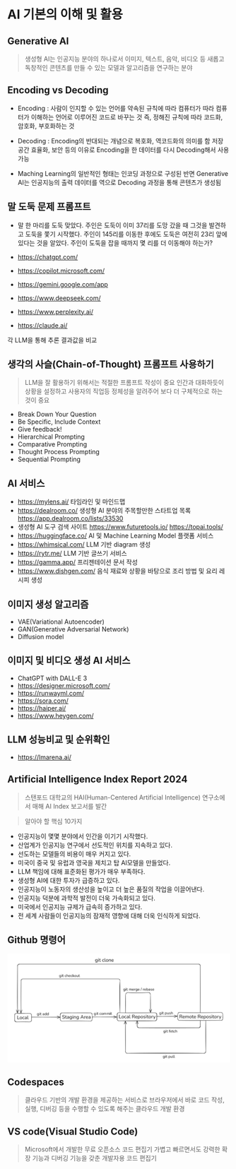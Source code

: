 # AI 기본의 이해 및 활용

## Generative AI
> 생성형 AI는 인공지능 분야의 하나로서 이미지, 텍스트, 음악, 비디오 등 새롭고 독창적인 콘텐츠를 만들 수 있는 모델과 알고리즘을 연구하는 분야

## Encoding vs Decoding
- Encoding : 사람이 인지할 수 있는 언어를 약속된 규칙에 따라 컴퓨터가 따라 컴퓨터가 이해하는 언어로 이루어진 코드로 바꾸는 것
             즉, 정해진 규칙에 따라 코드화, 암호화, 부호화하는 것
- Decoding : Encoding의 반대되는 개념으로 복호화, 역코드화의 의미를 함
             저장 공간 효율화, 보안 등의 이유로 Encoding을 한 데이터를 다시 Decoding해서 사용 가능

- Maching Learning의 일반적인 형태는 인코딩 과정으로 구성된 반면 Generative AI는 인공지능의 출력 데이터를 역으로 Decoding 과정을 통해 콘텐츠가 생성됨

## 말 도둑 문제 프롬프트
- 말 한 마리를 도둑 맞았다. 주인은 도둑이 이미 37리를 도망 갔을 때 그것을 발견하고 도둑을 쫓기 시작했다. 주인이 145리를 이동한 후에도 도둑은 여전히 23리 앞에 있다는 것을 알았다. 주인이 도둑을 잡을 때까지 몇 리를 더 이동해야 하는가?

- https://chatgpt.com/
- https://copilot.microsoft.com/
- https://gemini.google.com/app
- https://www.deepseek.com/
- https://www.perplexity.ai/
- https://claude.ai/

각 LLM을 통해 추론 결과값을 비교

## 생각의 사슬(Chain-of-Thought) 프롬프트 사용하기
> LLM을 잘 활용하기 위해서는 적절한 프롬프트 작성이 중요
> 인간과 대화하듯이 상황을 설정하고 사용자의 직업등 정체성을 알려주어 보다 더 구체적으로 하는 것이 중요

- Break Down Your Question
- Be Specific, Include Context
- Give feedback!
- Hierarchical Prompting
- Comparative Prompting
- Thought Process Prompting
- Sequential Prompting

## AI 서비스 
- https://mylens.ai/ 타임라인 및 마인드맵
- https://dealroom.co/ 생성형 AI 분야의 주목할만한 스타트업 목록
  https://app.dealroom.co/lists/33530
- 생성형 AI 도구 검색 사이트
  https://www.futuretools.io/ 
  https://topai.tools/
- https://huggingface.co/ AI 및 Machine Learning Model 플랫폼 서비스
- https://whimsical.com/ LLM 기반 diagram 생성
- https://rytr.me/ LLM 기반 글쓰기 서비스
- https://gamma.app/ 프리젠테이션 문서 작성
- https://www.dishgen.com/ 음식 재료와 상황을 바탕으로 조리 방법 및 요리 레시피 생성

## 이미지 생성 알고리즘
- VAE(Variational Autoencoder)
- GAN(Generative Adversarial Network)
- Diffusion model

## 이미지 및 비디오 생성 AI 서비스
- ChatGPT with DALL-E 3
- https://designer.microsoft.com/
- https://runwayml.com/
- https://sora.com/
- https://haiper.ai/
- https://www.heygen.com/

## LLM 성능비교 및 순위확인
- https://lmarena.ai/

## Artificial Intelligence Index Report 2024
> 스탠포드 대학교의 HAI(Human-Centered Artificial Intelligence) 연구소에서 매해 AI Index 보고서를 발간

> 알아야 할 핵심 10가지
* 인공지능이 몇몇 분야에서 인간을 이기기 시작했다.
* 산업계가 인공지능 연구에서 선도적인 위치를 지속하고 있다.
* 선도하는 모델들의 비용이 매우 커지고 있다.
* 미국이 중국 및 유럽과 영국을 제치고 탑 AI모델을 만들었다.
* LLM 책임에 대해 표준화된 평가가 매우 부족하다.
* 생성형 AI에 대한 투자가 급증하고 있다.
* 인공지능이 노동자의 생산성을 높이고 더 높은 품질의 작업을 이끌어낸다.
* 인공지능 덕분에 과학적 발전이 더욱 가속화되고 있다.
* 미국에서 인공지능 규제가 급속히 증가하고 있다.
* 전 세계 사람들이 인공지능의 잠재적 영향에 대해 더욱 인식하게 되었다.

## Github 명령어
![Github 명령어](./image/github%20cmd.png)

## Codespaces
> 클라우드 기반의 개발 환경을 제공하는 서비스로 브라우저에서 바로 코드 작성, 실행, 디버깅 등을 수행할 수 있도록 해주는 클라우드 개발 환경

## VS code(Visual Studio Code)
> Microsoft에서 개발한 무료 오픈소스 코드 편집기
> 가볍고 빠르면서도 강력한 확장 기능과 디버깅 기능을 갖춘 개발자용 코드 편집기